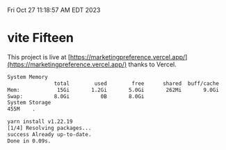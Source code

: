 Fri Oct 27 11:18:57 AM EDT 2023

# vite Fifteen


This project is live at [https://marketingpreference.vercel.app/](https://marketingpreference.vercel.app/) thanks to Vercel.

```bash
System Memory
               total        used        free      shared  buff/cache   available
Mem:            15Gi       1.2Gi       5.0Gi       262Mi       9.0Gi        13Gi
Swap:          8.0Gi          0B       8.0Gi
System Storage
455M	.
```
```bash
yarn install v1.22.19
[1/4] Resolving packages...
success Already up-to-date.
Done in 0.09s.
```
